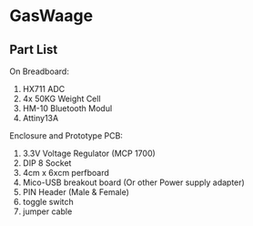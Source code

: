 # GasWaage

## Part List

On Breadboard:
1. HX711 ADC
2. 4x 50KG Weight Cell
3. HM-10 Bluetooth Modul
4. Attiny13A

Enclosure and Prototype PCB:
1. 3.3V Voltage Regulator (MCP 1700)
2. DIP 8 Socket
3. 4cm x 6xcm perfboard
4. Mico-USB breakout board (Or other Power supply adapter)
5. PIN Header (Male & Female)
6. toggle switch
7. jumper cable


